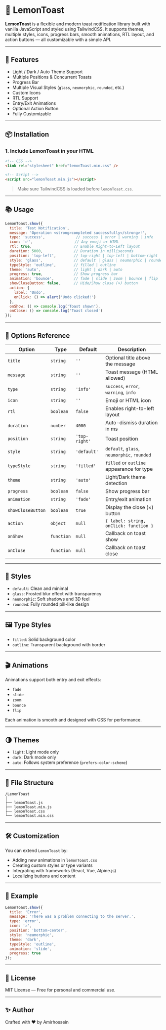 # 🍋 LemonToast

**LemonToast** is a flexible and modern toast notification library built with vanilla JavaScript and styled using TailwindCSS. It supports themes, multiple styles, icons, progress bars, smooth animations, RTL layout, and action buttons — all customizable with a simple API.

---

## 🚀 Features

- Light / Dark / Auto Theme Support
- Multiple Positions & Concurrent Toasts
- Progress Bar
- Multiple Visual Styles (`glass`, `neumorphic`, `rounded`, etc.)
- Custom Icons
- RTL Support
- Entry/Exit Animations
- Optional Action Button
- Fully Customizable

---

## 📦 Installation

### 1. Include LemonToast in your HTML

```html
<!-- CSS -->
<link rel="stylesheet" href="lemonToast.min.css" />

<!-- Script -->
<script src="lemonToast.min.js"></script>
```

> Make sure TailwindCSS is loaded before `lemonToast.css`.

---

## 📚 Usage

```js
LemonToast.show({
  title: 'Test Notification',
  message: 'Operation <strong>completed successfully</strong>!',
  type: 'success',              // success | error | warning | info
  icon: '✅',                   // Any emoji or HTML
  rtl: true,                   // Enable Right-to-Left layout
  duration: 5000,              // Duration in milliseconds
  position: 'top-left',        // top-right | top-left | bottom-right | bottom-center | ...
  style: 'glass',              // default | glass | neumorphic | rounded
  typeStyle: 'outline',        // filled | outline
  theme: 'auto',               // light | dark | auto
  progress: true,              // Show progress bar
  animation: 'bounce',         // fade | slide | zoom | bounce | flip
  showCloseButton: false,      // Hide/Show close (×) button
  action: {
    label: 'Undo',
    onClick: () => alert('Undo clicked!')
  },
  onShow: () => console.log('Toast shown'),
  onClose: () => console.log('Toast closed')
});
```

---

## 🧩 Options Reference

| Option           | Type       | Default    | Description |
|------------------|------------|------------|-------------|
| `title`          | `string`   | `''`       | Optional title above the message |
| `message`        | `string`   | `''`       | Toast message (HTML allowed) |
| `type`           | `string`   | `'info'`   | `success`, `error`, `warning`, `info` |
| `icon`           | `string`   | `''`       | Emoji or HTML icon |
| `rtl`            | `boolean`  | `false`    | Enables right-to-left layout |
| `duration`       | `number`   | `4000`     | Auto-dismiss duration in ms |
| `position`       | `string`   | `'top-right'` | Toast position |
| `style`          | `string`   | `'default'` | `default`, `glass`, `neumorphic`, `rounded` |
| `typeStyle`      | `string`   | `'filled'` | `filled` or `outline` appearance for type |
| `theme`          | `string`   | `'auto'`   | Light/Dark theme detection |
| `progress`       | `boolean`  | `false`    | Show progress bar |
| `animation`      | `string`   | `'fade'`   | Entry/exit animation |
| `showCloseButton`| `boolean`  | `true`     | Display the close (×) button |
| `action`         | `object`   | `null`     | `{ label: string, onClick: function }` |
| `onShow`         | `function` | `null`     | Callback on toast show |
| `onClose`        | `function` | `null`     | Callback on toast close |

---

## 🎨 Styles

- `default`: Clean and minimal
- `glass`: Frosted blur effect with transparency
- `neumorphic`: Soft shadows and 3D feel
- `rounded`: Fully rounded pill-like design

---

## 🖼 Type Styles

- `filled`: Solid background color
- `outline`: Transparent background with border

---

## 🎬 Animations

Animations support both entry and exit effects:

- `fade`
- `slide`
- `zoom`
- `bounce`
- `flip`

Each animation is smooth and designed with CSS for performance.

---

## 🌗 Themes

- `light`: Light mode only
- `dark`: Dark mode only
- `auto`: Follows system preference (`prefers-color-scheme`)

---

## 📁 File Structure

```
/LemonToast
│
├── lemonToast.js
├── lemonToast.min.js
├── lemonToast.css
└── lemonToast.min.css
```

---

## 🛠 Customization

You can extend `LemonToast` by:

- Adding new animations in `lemonToast.css`
- Creating custom styles or type variants
- Integrating with frameworks (React, Vue, Alpine.js)
- Localizing buttons and content

---

## 🧪 Example

```js
LemonToast.show({
  title: 'Error',
  message: 'There was a problem connecting to the server.',
  type: 'error',
  icon: '⚠️',
  position: 'bottom-center',
  style: 'neumorphic',
  theme: 'dark',
  typeStyle: 'outline',
  animation: 'slide',
  progress: true
});
```

---

## 📜 License

MIT License — Free for personal and commercial use.

---

## ✨ Author

Crafted with ❤️ by Amirhossein
